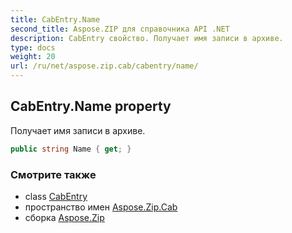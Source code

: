 ```yaml
---
title: CabEntry.Name
second_title: Aspose.ZIP для справочника API .NET
description: CabEntry свойство. Получает имя записи в архиве.
type: docs
weight: 20
url: /ru/net/aspose.zip.cab/cabentry/name/
---
```

## CabEntry.Name property

Получает имя записи в архиве.

```csharp
public string Name { get; }
```

### Смотрите также

* class [CabEntry](../)
* пространство имен [Aspose.Zip.Cab](../../cabentry/)
* сборка [Aspose.Zip](../../../)


